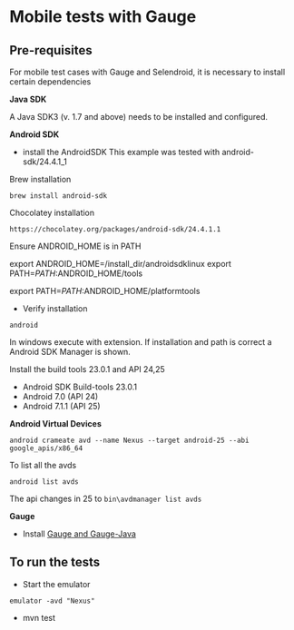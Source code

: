 Mobile tests with Gauge
=======================

**Pre-requisites**
-----------------

For mobile test cases with Gauge and Selendroid, it is necessary to install certain dependencies

**Java SDK**

A J​ava SDK3 (​v. 1.7 and above) needs to be installed and configured.

**Android SDK**
* install the A​ndroid­SDK
This example was tested with android-sdk/24.4.1_1

Brew installation
```
brew install android-sdk
```

Chocolatey installation
```
https://chocolatey.org/packages/android-sdk/24.4.1.1
```

Ensure A​NDROID_HOME is in P​ATH

export ANDROID_HOME=/install_dir/android­sdk­linux export PATH=${PATH}:$ANDROID_HOME/tools

export PATH=${PATH}:$ANDROID_HOME/platform­tools


* Verify installation

```
a​ndroid
```
In windows execute with extension.​
If installation and path is correct a Android SDK Manager is shown.

Install the build tools 23.0.1 and API 24,25
 -  Android SDK Build-tools 23.0.1
 -  Android 7.0 (API 24)
 -  Android 7.1.1 (API 25)

**Android Virtual Devices**
```
android crameate avd --name Nexus --target android-25 --abi google_apis/x86_64
```

To list all the avds
```
android list avds
```
The api changes in 25 to `bin\avdmanager list avds`

**Gauge**
* Install [Gauge and Gauge-Java](https://getgauge.io/get-started.html)

**To run the tests**
-----------------
* Start the emulator
```
emulator -avd "Nexus"
```
* mvn test